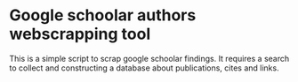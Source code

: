 # Google schoolar authors webscrapping tool

This is a simple script to scrap google schoolar findings. It requires a search to collect and constructing a database about publications, cites and links.  

